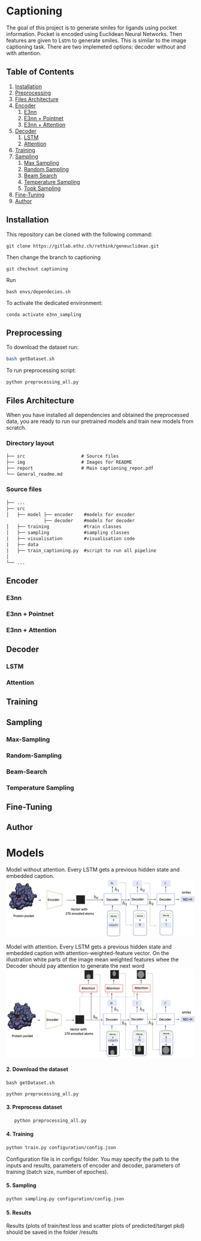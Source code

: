 # Captioning
The goal of this project is to generate smiles for ligands using pocket information.
Pocket is encoded using Euclidean Neural Networks. Then features are given to Lstm to generate smiles. This is similar to the image captioning task. There are two implemeted options: decoder without and with attention.

## Table of Contents
1. [Installation](#Installation)
2. [Preprocessing](#Preprocessing)
3. [Files Architecture](#Files-Architecture)
3. [Encoder](#Encoder)
    1. [E3nn](#E3nn)
    2. [E3nn + Pointnet](#E3nn-+-Pointnet)
    3. [E3nn + Attention](#E3nn-+-Attention)
4. [Decoder](#Decoder)
    1. [LSTM](#LSTM)
    2. [Attention](#Attention)
5. [Training](#Training)
6. [Sampling](#Sampling)
    1. [Max Sampling](#Max-Sampling)
    2. [Random Sampling](#Random-Sampling)
    3. [Beam Search](#Beam-Search)
    4. [Temperature Sampling](#Temperature-Sampling)
    5. [Topk Sampling](#Topk-Sampling)
7. [Fine-Tuning](#Fine-Tuning)
8. [Author](#Author)


## Installation

This repository can be cloned with the following command:

```
git clone https://gitlab.ethz.ch/rethink/geneuclidean.git
```
Then change the branch to captioning
```
git checkout captioning
```
Run
```
bash envs/dependecies.sh
```
To activate the dedicated environment:
```
conda activate e3nn_sampling
```

## Preprocessing

To download the dataset run:

```bash 
bash getDataset.sh 
```

To run preprocessing script:
```
python preprocessing_all.py
```

## Files Architecture
When you have installed all dependencies and obtained the preprocessed data, you are ready to run our pretrained models and train new models from scratch.

### Directory layout                  
    ├── src                     # Source files 
    ├── img                     # Images for README 
    ├── report                  # Main captioning_repor.pdf 
    └── General_readme.md

### Source files

    ├── ...
    ├── src                 
    │   ├── model ├── encoder    #models for encoder
                  ├── decoder    #models for decoder         
    │   ├── training             #train classes
    │   ├── sampling             #sampling classes
    |   ├── visualisation        #visualisation code
    |   ├── data
    |   ├── train_captioning.py  #script to run all pipeline    
    │ 
    └── ...

## Encoder

### E3nn

### E3nn + Pointnet

### E3nn + Attention
## Decoder

### LSTM

### Attention
## Training



## Sampling
### Max-Sampling
### Random-Sampling
### Beam-Search
### Temperature Sampling
## Fine-Tuning

## Author

# Models
Model without attention. Every LSTM gets a previous hidden state and embedded caption.
![](images/model_without_attention.png)

Model with attention. Every LSTM gets a previous hidden state and embedded caption with attention-weighted-feature vector. On the illustration white parts of the image mean weighted features whee the Decoder should pay attention to generate the next word
![](images/model_attention_grey.png)



#### 2. Download the dataset

```
bash getDataset.sh 
```
```
python preprocessing_all.py
```
#### 3. Preprocess dataset

```bash
   python preprocessing_all.py
```
#### 4. Training

```bash
python train.py configuration/config.json  
```

Configuration file is in configs/ folder. You may specify the path to the inputs and results, parameters of encoder and decoder, parameters of training (batch size, number of epoches). 

#### 5. Sampling

```bash
python sampling.py configuration/config.json  
```


#### 5. Results

Results (plots of train/test loss and scatter plots of predicted/target pkd) should be saved in the folder /results




<br>


